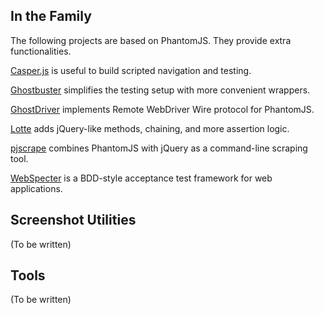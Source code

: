 ## In the Family

The following projects are based on PhantomJS. They provide extra functionalities.

[Casper.js](https://casperjs.org) is useful to build scripted navigation and testing.

[Ghostbuster](https://github.com/joshbuddy/ghostbuster) simplifies the testing setup with more convenient wrappers.

[GhostDriver](https://github.com/detro/ghostdriver) implements Remote WebDriver Wire protocol for PhantomJS.

[Lotte](https://github.com/StanAngeloff/lotte) adds jQuery-like methods, chaining, and more assertion logic.

[pjscrape](https://github.com/nrabinowitz/pjscrape) combines PhantomJS with jQuery as a command-line scraping tool.

[WebSpecter](https://github.com/jgonera/webspecter) is a BDD-style acceptance test framework for web applications.

## Screenshot Utilities

(To be written)

## Tools

(To be written)